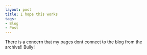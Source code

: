 ```yaml
---
layout: post
title: I hope this works
tags:
- Blog
- Post
---
```


There is a concern that my pages dont connect to the blog from the archive!! Bully!

